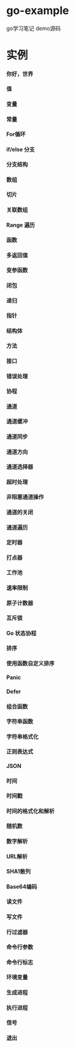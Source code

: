# go-example
go学习笔记 demo源码

# 实例
#### 你好，世界
#### 值
#### 变量
#### 常量
#### For循环
#### if/else 分支
#### 分支结构
#### 数组
#### 切片
#### 关联数组
#### Range 遍历
#### 函数
#### 多返回值
#### 变参函数
#### 闭包
#### 递归
#### 指针
#### 结构体
#### 方法
#### 接口
#### 错误处理
#### 协程
#### 通道
#### 通道缓冲
#### 通道同步
#### 通道方向
#### 通道选择器
#### 超时处理
#### 非阻塞通道操作
#### 通道的关闭
#### 通道遍历
#### 定时器
#### 打点器
#### 工作池
#### 速率限制
#### 原子计数器
#### 互斥锁
#### Go 状态协程
#### 排序
#### 使用函数自定义排序
#### Panic
#### Defer
#### 组合函数
#### 字符串函数
#### 字符串格式化
#### 正则表达式
#### JSON
#### 时间
#### 时间戳
#### 时间的格式化和解析
#### 随机数
#### 数字解析
#### URL解析
#### SHA1散列
#### Base64编码
#### 读文件
#### 写文件
#### 行过滤器
#### 命令行参数
#### 命令行标志
#### 环境变量
#### 生成进程
#### 执行进程
#### 信号
#### 退出